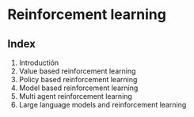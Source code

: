 # Reinforcement learning

## Index

1. Introductión
2. Value based reinforcement learning
3. Policy based reinforcement learning
4. Model based reinforcement learning
5. Multi agent reinforcement learning
6. Large language models and reinforcement learning



